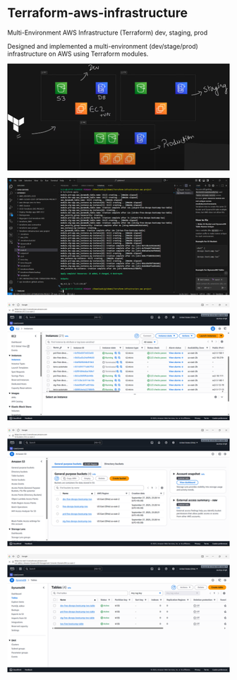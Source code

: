 # Terraform-aws-infrastructure
Multi-Environment AWS Infrastructure (Terraform) dev, staging, prod

Designed and implemented a multi-environment (dev/stage/prod) infrastructure on AWS using Terraform modules.

![alt text](<Screenshot (110).png>)

![alt text](<Screenshot (108).png>)

![alt text](<Screenshot (107).png>)

![alt text](<Screenshot (106).png>)

![alt text](<Screenshot (105).png>)

